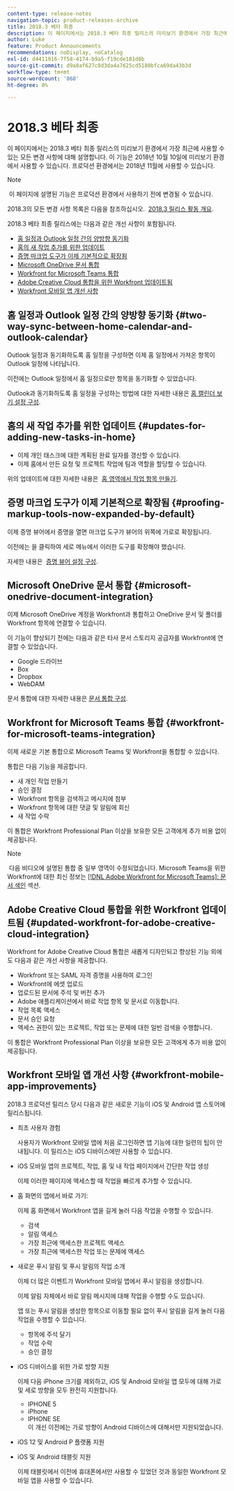 ```yaml
---
content-type: release-notes
navigation-topic: product-releases-archive
title: 2018.3 베타 최종
description: 이 페이지에서는 2018.3 베타 최종 릴리스의 미리보기 환경에서 가장 최근에 사용할 수 있는 모든 변경 사항에 대해 설명합니다. 이 기능은 2018년 10월 10일에 미리보기 환경에서 사용할 수 있습니다. 프로덕션 환경에서는 2018년 11월에 사용할 수 있습니다.
author: Luke
feature: Product Announcements
recommendations: noDisplay, noCatalog
exl-id: d4411916-7f58-4174-b9a5-f19cde181d8b
source-git-commit: d9a8af627c8d3da4a7625cd5180bfca69da43b3d
workflow-type: tm+mt
source-wordcount: '868'
ht-degree: 0%

---
```


# 2018.3 베타 최종

이 페이지에서는 2018.3 베타 최종 릴리스의 미리보기 환경에서 가장 최근에 사용할 수 있는 모든 변경 사항에 대해 설명합니다. 이 기능은 2018년 10월 10일에 미리보기 환경에서 사용할 수 있습니다. 프로덕션 환경에서는 2018년 11월에 사용할 수 있습니다.

>[!NOTE]
>
> 이 페이지에 설명된 기능은 프로덕션 환경에서 사용하기 전에 변경될 수 있습니다.

2018.3의 모든 변경 사항 목록은 다음을 참조하십시오.  [2018.3 릴리스 활동 개요](../../../../product-announcements/product-releases/quarterly-release-archive/2018.3-release-activity/2018.3-release-activity-overview.md).

2018.3 베타 최종 릴리스에는 다음과 같은 개선 사항이 포함됩니다.

* [홈 일정과 Outlook 일정 간의 양방향 동기화](#two-way-sync-between-home-calendar-and-outlook-calendar)
* [홈의 새 작업 추가를 위한 업데이트](#updates-for-adding-new-tasks-in-home)
* [증명 마크업 도구가 이제 기본적으로 확장됨](#proofing-markup-tools-now-expanded-by-default)
* [Microsoft OneDrive 문서 통합](#microsoft-onedrive-document-integration)
* [Workfront for Microsoft Teams 통합](#workfront-for-microsoft-teams-integration)
* [Adobe Creative Cloud 통합을 위한 Workfront 업데이트됨](#updated-workfront-for-adobe-creative-cloud-integration)
* [Workfront 모바일 앱 개선 사항](#workfront-mobile-app-improvements)

## 홈 일정과 Outlook 일정 간의 양방향 동기화 {#two-way-sync-between-home-calendar-and-outlook-calendar}

Outlook 일정과 동기화하도록 홈 일정을 구성하면 이제 홈 일정에서 가져온 항목이 Outlook 일정에 나타납니다.

이전에는 Outlook 일정에서 홈 일정으로만 항목을 동기화할 수 있었습니다.

Outlook과 동기화하도록 홈 일정을 구성하는 방법에 대한 자세한 내용은 [홈 캘린더 보기 설정 구성](../../../../workfront-basics/using-home/using-the-home-area/configure-home-calendar-view.md).

## 홈의 새 작업 추가를 위한 업데이트 {#updates-for-adding-new-tasks-in-home}

* 이제 개인 태스크에 대한 계획된 완료 일자를 갱신할 수 있습니다.
* 이제 홈에서 만든 요청 및 프로젝트 작업에 팀과 역할을 할당할 수 있습니다.

위의 업데이트에 대한 자세한 내용은  [홈 영역에서 작업 항목 만들기](../../../../workfront-basics/using-home/using-the-home-area/create-work-items-in-home.md).

## 증명 마크업 도구가 이제 기본적으로 확장됨 {#proofing-markup-tools-now-expanded-by-default}

이제 증명 뷰어에서 증명을 열면 마크업 도구가 뷰어의 위쪽에 가로로 확장됩니다.

이전에는 을 클릭하여 세로 메뉴에서 이러한 도구를 확장해야 했습니다.

자세한 내용은  [증명 뷰어 설정 구성](../../../../review-and-approve-work/proofing/reviewing-proofs-within-workfront/configure-proofing-viewer-settings.md).

## Microsoft OneDrive 문서 통합 {#microsoft-onedrive-document-integration}

이제 Microsoft OneDrive 계정을 Workfront과 통합하고 OneDrive 문서 및 폴더를 Workfront 항목에 연결할 수 있습니다.

이 기능이 향상되기 전에는 다음과 같은 타사 문서 스토리지 공급자를 Workfront에 연결할 수 있었습니다.

* Google 드라이브
* Box
* Dropbox
* WebDAM

문서 통합에 대한 자세한 내용은 [문서 통합 구성](../../../../administration-and-setup/configure-integrations/configure-document-integrations.md).

## Workfront for Microsoft Teams 통합 {#workfront-for-microsoft-teams-integration}

이제 새로운 기본 통합으로 Microsoft Teams 및 Workfront을 통합할 수 있습니다.

통합은 다음 기능을 제공합니다.

* 새 개인 작업 만들기
* 승인 결정
* Workfront 항목을 검색하고 메시지에 첨부
* Workfront 항목에 대한 댓글 및 알림에 회신
* 새 작업 수락

이 통합은 Workfront Professional Plan 이상을 보유한 모든 고객에게 추가 비용 없이 제공됩니다.

>[!NOTE]
>
 다음 비디오에 설명된 통합 중 일부 영역이 수정되었습니다. Microsoft Teams을 위한 Workfront에 대한 최신 정보는 [[!DNL Adobe Workfront for Microsoft Teams]: 문서 색인](../../../../workfront-integrations-and-apps/using-workfront-with-microsoft-teams/use-workfront-with-ms-teams.md) 섹션.

## Adobe Creative Cloud 통합을 위한 Workfront 업데이트됨 {#updated-workfront-for-adobe-creative-cloud-integration}

Workfront for Adobe Creative Cloud 통합은 새롭게 디자인되고 향상된 기능 외에도 다음과 같은 개선 사항을 제공합니다.

* Workfront 또는 SAML 자격 증명을 사용하여 로그인
* Workfront에 에셋 업로드
* 업로드된 문서에 주석 및 버전 추가
* Adobe 애플리케이션에서 바로 작업 항목 및 문서로 이동합니다.
* 작업 목록 액세스
* 문서 승인 요청
* 액세스 권한이 있는 프로젝트, 작업 또는 문제에 대한 일반 검색을 수행합니다.

이 통합은 Workfront Professional Plan 이상을 보유한 모든 고객에게 추가 비용 없이 제공됩니다.

## Workfront 모바일 앱 개선 사항 {#workfront-mobile-app-improvements}

2018.3 프로덕션 릴리스 당시 다음과 같은 새로운 기능이 iOS 및 Android 앱 스토어에 릴리스됩니다.

* 최초 사용자 경험

  사용자가 Workfront 모바일 앱에 처음 로그인하면 앱 기능에 대한 일련의 팁이 안내됩니다. 이 릴리스는 iOS 디바이스에만 사용할 수 있습니다.

* iOS 모바일 앱의 프로젝트, 작업, 홈 및 내 작업 페이지에서 간단한 작업 생성

  이제 이러한 페이지에 액세스할 때 작업을 빠르게 추가할 수 있습니다.

* 홈 화면의 앱에서 바로 가기:

  이제 홈 화면에서 Workfront 앱을 길게 눌러 다음 작업을 수행할 수 있습니다.

   * 검색
   * 알림 액세스
   * 가장 최근에 액세스한 프로젝트 액세스 
   * 가장 최근에 액세스한 작업 또는 문제에 액세스

* 새로운 푸시 알림 및 푸시 알림의 작업 소개

  이제 더 많은 이벤트가 Workfront 모바일 앱에서 푸시 알림을 생성합니다.

  이제 알림 자체에서 바로 알림 메시지에 대해 작업을 수행할 수도 있습니다.

  앱 또는 푸시 알림을 생성한 항목으로 이동할 필요 없이 푸시 알림을 길게 눌러 다음 작업을 수행할 수 있습니다.

   * 항목에 주석 달기
   * 작업 수락
   * 승인 결정

* iOS 디바이스를 위한 가로 방향 지원

  이제 다음 iPhone 크기를 제외하고, iOS 및 Android 모바일 앱 모두에 대해 가로 및 세로 방향을 모두 완전히 지원합니다.

   * IPHONE 5
   * iPhone
   * IPHONE SE\
     이 개선 이전에는 가로 방향이 Android 디바이스에 대해서만 지원되었습니다.

* iOS 12 및 Android P 플랫폼 지원
* iOS 및 Android 태블릿 지원

  이제 태블릿에서 이전에 휴대폰에서만 사용할 수 있었던 것과 동일한 Workfront 모바일 앱을 사용할 수 있습니다.
